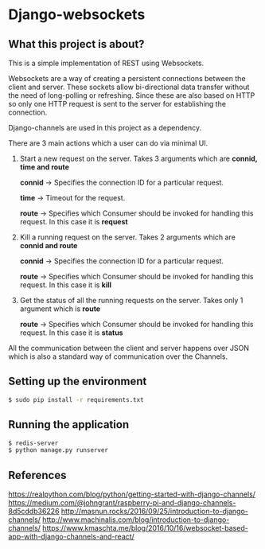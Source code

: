 Django-websockets
=================


What this project is about?
---------------------------

This is a simple implementation of REST using Websockets.

Websockets are a way of creating a persistent connections between the client and server. These sockets allow bi-directional data transfer without the need of long-polling or refreshing. Since these are also based on HTTP so only one HTTP request is sent to the server for establishing the connection.

Django-channels are used in this project as a dependency.

There are 3 main actions which a user can do via minimal UI.

1. Start a new request on the server. Takes 3 arguments which are **connid, time and route**

   **connid** -> Specifies the connection ID for a particular request.

   **time** -> Timeout for the request.

   **route** -> Specifies which Consumer should be invoked for handling this request. In this case it is **request**

2. Kill a running request on the server. Takes 2 arguments which are **connid and route**

   **connid** -> Specifies the connection ID for a particular request.

   **route** -> Specifies which Consumer should be invoked for handling this request. In this case it is **kill**

3. Get the status of all the running requests on the server. Takes only 1 argument which is **route**

   **route** -> Specifies which Consumer should be invoked for handling this request. In this case it is **status**

All the communication between the client and server happens over JSON which is also a standard way of communication over the Channels.

Setting up the environment
--------------------------

```bash
$ sudo pip install -r requirements.txt
```

Running the application
-----------------------

```bash
$ redis-server
$ python manage.py runserver
```

References
----------

https://realpython.com/blog/python/getting-started-with-django-channels/
https://medium.com/@johngrant/raspberry-pi-and-django-channels-8d5cddb36226
http://masnun.rocks/2016/09/25/introduction-to-django-channels/
http://www.machinalis.com/blog/introduction-to-django-channels/
https://www.kmaschta.me/blog/2016/10/16/websocket-based-app-with-django-channels-and-react/